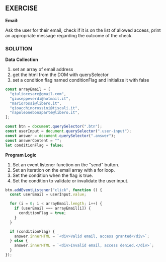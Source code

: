 ## EXERCISE

**Email**:

Ask the user for their email,
check if it is on the list of allowed access,
print an appropriate message regarding the outcome of the check.

### SOLUTION

**Data Collection**

1. set an array of email address
2. get the html from the DOM with querySelector
3. set a condition flag named conditionFlag and initialize it with false

```javascript
const arrayEmail = [
  "giuliocesare@gmail.com",
  "giuseppeverdi@hotmail.it",
  "mariorossi@libero.it",
  "gioacchinorossini@tiscali.it",
  "napoleonebonaparte@libero.it",
];

const btn = document.querySelector(".btn");
const userInput = document.querySelector(".user-input");
const answer = document.querySelector(".answer");
const answerContent = "";
let conditionFlag = false;

```

**Program Logic**
1. Set an event listener function on the "send" button.
2. Set an iteration on the email array with a for loop.
3. Set the condition when the flag is true.
4. Set the condition to validate or invalidate the user input.

```javascript
btn.addEventListener("click", function () {
  const userEmail = userInput.value;

  for (i = 0; i < arrayEmail.length; i++) {
    if (userEmail === arrayEmail[i]) {
      conditionFlag = true;
    }
  }

  if (conditionFlag) {
    answer.innerHTML = `<div>Valid email, access granted</div>`;
  } else {
    answer.innerHTML = `<div>Invalid email, access denied.</div>`;
  }
});

```


